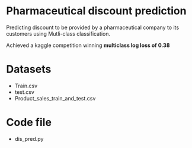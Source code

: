 # Pharmaceutical discount prediction

Predicting discount to be provided by a pharmaceutical company to its customers using Mutli-class classification.

Achieved a kaggle competition winning **multiclass log loss of 0.38**

# Datasets
- Train.csv
- test.csv
- Product_sales_train_and_test.csv

# Code file
- dis_pred.py

